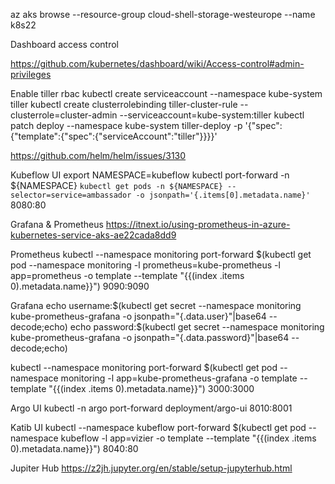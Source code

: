 az aks browse --resource-group cloud-shell-storage-westeurope --name k8s22

Dashboard access control

https://github.com/kubernetes/dashboard/wiki/Access-control#admin-privileges



Enable tiller rbac
kubectl create serviceaccount --namespace kube-system tiller
kubectl create clusterrolebinding tiller-cluster-rule --clusterrole=cluster-admin --serviceaccount=kube-system:tiller
kubectl patch deploy --namespace kube-system tiller-deploy -p '{"spec":{"template":{"spec":{"serviceAccount":"tiller"}}}}' 


https://github.com/helm/helm/issues/3130


Kubeflow UI
export NAMESPACE=kubeflow
kubectl port-forward -n ${NAMESPACE}  `kubectl get pods -n ${NAMESPACE} --selector=service=ambassador -o jsonpath='{.items[0].metadata.name}'` 8080:80


Grafana & Prometheus
https://itnext.io/using-prometheus-in-azure-kubernetes-service-aks-ae22cada8dd9

Prometheus
kubectl --namespace monitoring port-forward $(kubectl get pod --namespace monitoring -l prometheus=kube-prometheus -l app=prometheus -o template --template "{{(index .items 0).metadata.name}}") 9090:9090

Grafana
echo username:$(kubectl get secret --namespace monitoring kube-prometheus-grafana -o jsonpath="{.data.user}"|base64 --decode;echo)
echo password:$(kubectl get secret --namespace monitoring kube-prometheus-grafana -o jsonpath="{.data.password}"|base64 --decode;echo)

kubectl --namespace monitoring port-forward $(kubectl get pod --namespace monitoring -l app=kube-prometheus-grafana -o template --template "{{(index .items 0).metadata.name}}") 3000:3000


Argo UI
kubectl -n argo port-forward deployment/argo-ui 8010:8001


Katib UI
kubectl --namespace kubeflow port-forward $(kubectl get pod --namespace kubeflow -l app=vizier -o template --template "{{(index .items 0).metadata.name}}") 8040:80


Jupiter Hub
https://z2jh.jupyter.org/en/stable/setup-jupyterhub.html

